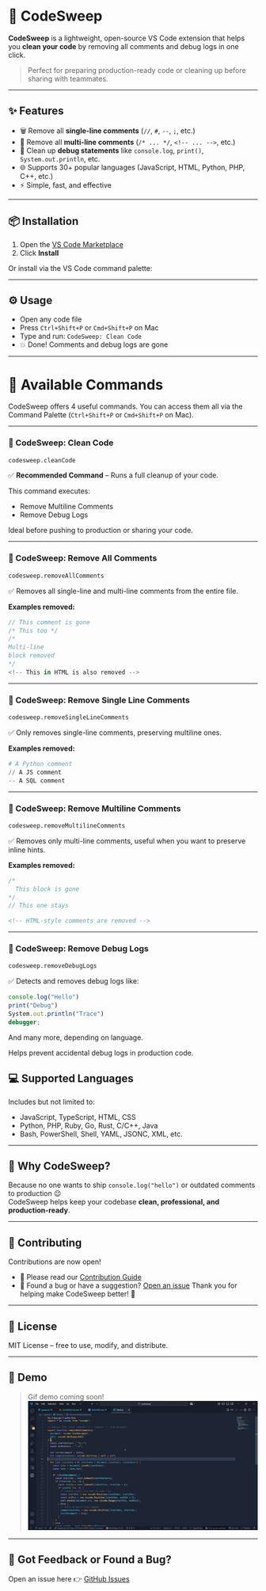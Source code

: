# 🧹 CodeSweep

**CodeSweep** is a lightweight, open-source VS Code extension that helps you **clean your code** by removing all comments and debug logs in one click.

> Perfect for preparing production-ready code or cleaning up before sharing with teammates.

---

## ✨ Features

- 🗑️ Remove all **single-line comments** (`//`, `#`, `--`, `;`, etc.)
- 🧼 Remove all **multi-line comments** (`/* ... */`, `<!-- ... -->`, etc.)
- 🐞 Clean up **debug statements** like `console.log`, `print()`, `System.out.println`, etc.
- 🌐 Supports 30+ popular languages (JavaScript, HTML, Python, PHP, C++, etc.)
- ⚡ Simple, fast, and effective

---

## 📦 Installation

1. Open the [VS Code Marketplace](https://marketplace.visualstudio.com/items?itemName=prince0xdev.codesweep)
2. Click **Install**

Or install via the VS Code command palette:


---

## ⚙️ Usage

- Open any code file
- Press `Ctrl+Shift+P` or `Cmd+Shift+P` on Mac
- Type and run: `CodeSweep: Clean Code`
- 💥 Done! Comments and debug logs are gone


---

# 🧩 Available Commands

CodeSweep offers 4 useful commands. You can access them all via the Command Palette (`Ctrl+Shift+P` or `Cmd+Shift+P` on Mac).

---

### 🔹 CodeSweep: Clean Code

```bash
codesweep.cleanCode
````

✅ **Recommended Command** – Runs a full cleanup of your code.

This command executes:

* Remove Multiline Comments
* Remove Debug Logs

Ideal before pushing to production or sharing your code.

---

### 🔹 CodeSweep: Remove All Comments

```bash
codesweep.removeAllComments
```

✅ Removes all single-line and multi-line comments from the entire file.

**Examples removed:**

```js
// This comment is gone
/* This too */
/*
Multi-line
block removed
*/
<!-- This in HTML is also removed -->
```

---

### 🔹 CodeSweep: Remove Single Line Comments

```bash
codesweep.removeSingleLineComments
```

✅ Only removes single-line comments, preserving multiline ones.

**Examples removed:**

```py
# A Python comment
// A JS comment
-- A SQL comment
```

---

### 🔹 CodeSweep: Remove Multiline Comments

```bash
codesweep.removeMultilineComments
```

✅ Removes only multi-line comments, useful when you want to preserve inline hints.

**Examples removed:**

```js
/*
  This block is gone
*/
// This one stays
```

```html
<!-- HTML-style comments are removed -->
```

---

### 🔹 CodeSweep: Remove Debug Logs

```bash
codesweep.removeDebugLogs
```

✅ Detects and removes debug logs like:

```js
console.log("Hello")
print("Debug")
System.out.println("Trace")
debugger;

```

And many more, depending on language.

Helps prevent accidental debug logs in production code.


## 💻 Supported Languages

Includes but not limited to:

- JavaScript, TypeScript, HTML, CSS
- Python, PHP, Ruby, Go, Rust, C/C++, Java
- Bash, PowerShell, Shell, YAML, JSONC, XML, etc.

---

## 🧠 Why CodeSweep?

Because no one wants to ship `console.log("hello")` or outdated comments to production 😉  
CodeSweep helps keep your codebase **clean, professional, and production-ready**.

---

## 🤝 Contributing
Contributions are now open!  
- 📖 Please read our [Contribution Guide](/CONTRIBUTING.md)  
- 🐛 Found a bug or have a suggestion? [Open an issue](https://github.com/prince0xdev/code-sweap/issues)
Thank you for helping make CodeSweep better! 🙌

---

## 📜 License

MIT License – free to use, modify, and distribute.

---

## 🧪 Demo

> Gif demo coming soon!
![CodeSweep Demo](./assets/screenshot.png)

---

## 🧩 Got Feedback or Found a Bug?

Open an issue here 👉 [GitHub Issues](https://github.com/prince0xdev/codesweep/issues)